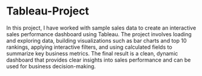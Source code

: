 # Tableau-Project

In this project, I have worked with sample sales data to create an interactive sales performance dashboard using Tableau. The project involves loading and exploring data, building visualizations such as bar charts and top 10 rankings, applying interactive filters, and using calculated fields to summarize key business metrics. The final result is a clean, dynamic dashboard that provides clear insights into sales performance and can be used for business decision-making.

